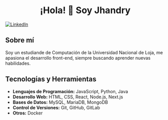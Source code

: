 <h1 align="center">¡Hola! 👋 Soy Jhandry</h1>

[![LinkedIn](https://img.shields.io/badge/LinkedIn-Perfil-blue)](https://www.linkedin.com/in/jhandry-chimbo-044a69264/)


## Sobre mí

Soy un estudiande de Computación de la Universidad Nacional de Loja, me apasiona el desarrollo front-end, siempre buscando aprender nuevas habilidades.

## Tecnologías y Herramientas

- **Lenguajes de Programación:** JavaScript, Python, Java
- **Desarrollo Web:** HTML, CSS, React, Node.js, Next.js
- **Bases de Datos:** MySQL, MariaDB, MongoDB
- **Control de Versiones:** Git, GitHub, GitLab
- **Otros:** Docker

<!---
JhandryChimbo/JhandryChimbo is a ✨ special ✨ repository because its `README.md` (this file) appears on your GitHub profile.
You can click the Preview link to take a look at your changes.
--->
